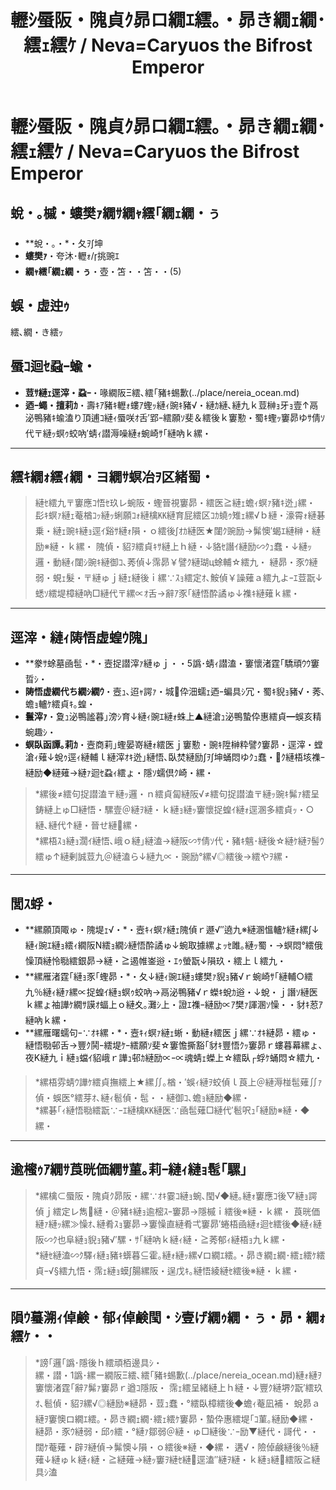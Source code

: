 ﻿---
categories:
- 繝｢繝ｳ繧ｹ繧ｿ繝ｼ
layout: monster
origin:
  class: TODO_Class
  common_en: null
  common_ja: 繧､繝・き繧ｯ
  family: null
  order: null
  scientific: null
tag_slugs:
- hi
- mizu
- kinju
- nereia-ocean
tags:
- 轣ｫ
- 豌ｴ
- 遖∫坤
- 繝阪Ξ繧､繧｢豬ｷ蜴・
title: 轣ｼ蜃阪・隗貞ｸ昴ロ繝ｴ繧｡・昴き繝ｪ繝･繧ｪ繧ｹ / Neva=Caryuos the Bifrost Emperor
---

# 轣ｼ蜃阪・隗貞ｸ昴ロ繝ｴ繧｡・昴き繝ｪ繝･繧ｪ繧ｹ / Neva=Caryuos the Bifrost Emperor

## 蛻・｡槭・螻樊ｧ繝ｻ繝ｬ繧｢繝ｪ繝・ぅ

* **蛻・｡・*・夂ｦ∫坤  
* **螻樊ｧ**・夸沐･轣ｫ/挑豌ｴ  
* **繝ｬ繧｢繝ｪ繝・ぅ**・壺・笘・・笘・・(5)

## 蜈・虚迚ｩ

繧､繝・き繧ｯ

## 蜃ｺ迴ｾ蝨ｰ蝓・

* **荳ｻ縺ｪ逕滓・蝨ｰ**・喙繝阪Ξ繧､繧｢豬ｷ蜴歉(../place/nereia_ocean.md)  
* **迺ｰ蠅・擅莉ｶ**・壽ｷｱ豬ｷ轣ｫ螻ｱ蟶ｯ縺ｨ豌ｷ豬√・縺ｶ縺､縺九ｋ荳榊ｮ牙ｮ壹↑鬲泌鴨豬ｷ蝓溘り頂逋ｺ縺ｨ蜃咲ｵ舌′郢ｰ繧願ｿ斐＆繧後ｋ窶懃・蜀ｷ蟶ｯ窶昴ゆｻ倩ｿ代〒縺ｯ螟ｩ蛟吶′蜻ｨ譛溽噪縺ｫ蜿崎ｻ｢縺吶ｋ縲・

---

## 繧ｷ繝ｫ繧ｨ繝・ヨ繝ｻ螟冶ｦ区緒蜀・

> 縺ｾ繧九〒窶應ｺ悟ｾ玖レ蜿阪・蟶晉視窶昴・繧医≧縺ｪ蟾ｨ螟ｧ豬ｷ迯｣縲・ 
> 髟ｷ螟ｧ縺ｪ菴楢ｺｯ縺ｯ蜊願ｺｫ縺檎㏍縺育屁繧区ｺｶ蟯ｩ雉ｪ縲√ｂ縺・濠霄ｫ縺碁乗・縺ｪ豌ｷ縺ｮ逕ｲ谿ｻ縺ｫ隕・ｏ繧後∫ｵｶ縺医★闥ｸ豌励→髴懊′蝎ｴ縺榊・縺励※縺・ｋ縲・ 
> 隗偵・貂ｦ繧貞ｷｻ縺上ｈ縺・↓貉ｾ譖ｲ縺励∽ｸｭ蠢・↓縺ｯ邏・動縺ｨ闥ｼ豌ｷ縺御ｺ､莠偵↓霈昴￥譬ｸ縺瑚ц蜍輔☆繧九・ 
> 縺昴・豕ｳ縺弱・蜆ｪ髮・〒縺ゅｊ縺ｪ縺後ｉ縲∵ｽｮ繧定ｵ､鮟偵￥譟薙ａ繧九よｰｴ荳翫↓蟋ｿ繧堤樟縺吶□縺代〒縲∝ｵ舌→辭ｱ豕｢縺悟酔譎ゅ↓襍ｷ縺薙ｋ縲・

---

## 逕滓・縺ｨ陦悟虚蝗ｳ隗｣

* **豢ｻ蜍墓凾髢・*・壼捉譛滓ｧ縺ゅｊ・・5譌･蜻ｨ譛溘・窶懷渚霆｢驕頑ｳｳ窶晢ｼ・ 
* **陦悟虚繝代ち繝ｼ繝ｳ**・壼ｭ､迢ｬ諤ｧ・城伜沺蠕ｪ迺ｰ蝙具ｼ冗・蜀ｷ貎ｮ豬√・莠､蟾ｮ轤ｹ繧貞ｷ｡蝗・ 
* **鬟滓ｧ**・夐ｭ泌鴨謐暮｣滂ｼ育↓縺ｨ豌ｴ縺ｫ蛛上▲縺滄ｭ泌鴨蟄伜惠繧貞━蜈亥精蜿趣ｼ・ 
* **螟臥函譚｡莉ｶ**・壼商莉｣蟶晏嵜縺ｫ繧医ｊ窶懃・豌ｷ陞榊粋譬ｸ窶昴・逕滓・螳滄ｨ薙↓蛻ｩ逕ｨ縺輔ｌ縺滓ｵｷ迯｣縺悟､臥焚縺励∫ｦ∫坤蛹悶ゆｸｭ蠢・ｸ縺梧垓襍ｰ縺励◆縺薙→縺ｧ迴ｾ蝨ｨ繧ょ・隱ｿ蠕倶ｸ崎・縲・

> *縲後≠繧句捉譛溘〒縺ｯ邏・ｎ繧貞匐縺阪√≠繧句捉譛溘〒縺ｯ豌ｷ髴ｧ繧呈鋳縺上ゅ□縺悟・騾壹＠縺ｦ縺・ｋ縺ｮ縺ｯ窶懷捉蝗ｲ縺ｫ逕溷多繧貞ｯ・○縺､縺代↑縺・晉せ縺縲・  
> *縲梧ｽｮ縺ｮ濶ｲ縺悟､峨ｏ縺｣縺溘→縺阪∽ｻ倩ｿ代・豬ｷ魑･縺後☆縺ｹ縺ｦ髻ｳ繧ゅ↑縺剰誠荳九＠縺溘ら↓縺九∝・豌励°縲√◎繧後→繧やｦ縲・

---

## 閭ｽ蜉・

* **縲願頂陬ゅ・隗堤ｪ√・*・壼ｷｨ螟ｧ縺ｪ隗偵ｒ遯√″遶九※縺溷慍轤ｹ縺ｫ縲∫↓縺ｨ豌ｴ縺ｮ繧ｨ繝阪Ν繧ｮ繝ｼ縺悟酔譎ゅ↓蜿取據縲ょｯｾ雎｡縺ｯ蜀・→螟悶°繧俄懆頂縺怜㍾繧銀昴→縺・≧遏帷崟逧・ｴｩ螢翫↓隕玖・繧上ｌ繧九・ 
* **縲雁渚霆｢縺ｮ豕｢蟶昴・*・夂↓縺ｨ豌ｴ縺ｮ螻樊ｧ貎ｮ豬√ｒ蜿崎ｻ｢縺輔○繧九％縺ｨ縺ｧ縲∝捉蝗ｲ縺ｮ螟ｩ蛟吶→鬲泌鴨豬√ｒ蠑ｷ蛻ｶ逧・↓蛻・ｊ譖ｿ縺医ｋ縲ょ袖譁ｹ繝ｻ謨ｵ蝠上ｏ縺夊｡灘ｼ上・證ｴ襍ｰ縺励∝ｱ樊ｧ諢溷ｿ懆・・豺ｷ荵ｱ縺吶ｋ縲・ 
* **縲雁曙蠕句ｰ∵ｵｷ縲・*・壼ｷｨ螟ｧ縺ｪ蜥・動縺ｫ繧医ｊ縲∵ｵｷ縺昴・繧ゅ・縺悟㍾邨舌→豐ｸ鬨ｰ繧堤ｹｰ繧願ｿ斐☆窶憺撕豁｢豺ｷ豐悟ｸｯ窶昴ｒ螻暮幕縲ょ､夜Κ縺九ｉ縺ｮ蟷ｲ貂峨ｒ譁ｭ邨ｶ縺励∝ｰ∝魂蜻ｪ蠑上☆繧臥┌蜉ｹ蛹悶☆繧九・

> *縲梧雰蜻ｳ譁ｹ繧貞撫繧上★縲∬｡楢・′蜈ｨ縺ｦ蛟偵ｌ莨上＠縺溽椪髢薙∬ｧ偵・蜈医°繧芽ｵ､縺ｨ髱偵・髢・・縺御ｺ､蟾ｮ縺励◆縲・  
> *縲碁｢ｨ縺悟㍾繧翫∵ｰｴ縺檎㏍縺医∵凾髢薙□縺代′髱呎ｭ｢縺励※縺・◆縲・

---

## 逾櫁ｩｱ繝ｻ莨晄価繝ｻ菫｡莉ｰ縺ｨ縺ｮ髢｢騾｣

> *縲檎⊂蜃阪・隗貞ｸ昴阪・縲∵ｵｷ霎ｺ縺ｮ蜿､閠√◆縺｡縺ｫ窶應ｺ後▽縺ｮ諤偵ｊ繧定レ雋縺・＠豬ｷ縺ｮ逾樒ｽｰ窶昴→隱槭ｉ繧後※縺・ｋ縲・ 
> 莨晄価縺ｧ縺ｯ縲≫懆ｵ､縺肴ｽｮ窶昴→窶懆直縺肴弌窶昴′蜷梧凾縺ｫ迴ｾ繧後◆縺ｨ縺阪∽ｸ也阜縺ｮ貎ｮ豬√′騾・ｻ｢縺吶ｋ縺ｨ縺・≧莠郁ｨ縺梧ｮ九ｋ縲・  
> *縺ｾ縺溘∽ｸ驛ｨ縺ｮ豬ｷ蠎暮⊆霍｡縺ｫ縺ｯ縲√ロ繝ｴ繧｡・昴き繝ｪ繝･繧ｪ繧ｹ繧貞ｰ√§繧九悟・霈ｪ縺ｮ蟆∫腸縲阪・逞戊ｷ｡縺悟綾縺ｾ繧後※縺・ｋ縲・

---

## 隕ｳ蟇溯ｨ倬鹸・郁ｨ倬鹸閠・ｼ壹げ繝ｩ繝・ぅ・昴・繝ｫ繧ｹ・・

> *謗｢邏｢譌･隱後ｈ繧頑栢邊具ｼ・  
> 縲・譛・1譌･縲ー繝阪Ξ繧､繧｢豬ｷ蜴歉(../place/nereia_ocean.md)縺ｫ縺ｦ窶懷渚霆｢辭ｱ髴ｧ窶昴ｒ遒ｺ隱阪・ 
> 霈ｪ繧呈緒縺上ｈ縺・↓豐ｸ縺堺ｸ翫′繧玖ｵ､髱偵・貂ｦ縲√◎縺励※縺昴・荳ｭ蠢・°繧臥樟繧後◆蟾ｨ菴凪補・ 
> 蛻昴ａ縺ｦ窶懊ロ繝ｴ繧｡・昴き繝ｪ繝･繧ｪ繧ｹ窶昴・蟄伜惠繧堤｢ｺ菫｡縺励◆縲・ 
> 縺昴・豕ｳ縺弱・邱ｩ繧・°縺ｧ鄒弱＠縺・ゅ□縺後∵ｰ励▼縺代・謌代・・闊ｹ菴薙・辟ｦ縺偵→髴懊↓隕・ｏ繧後※縺・◆縲・ 
> 遘√・險倬鹸縺後％縺薙↓縺ゅｋ縺ｨ縺・≧縺薙→縺ｯ窶ｦ縺ｾ縺逕溘″縺ｦ縺・ｋ縺ｮ縺繧阪≧縺具ｼ溘